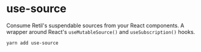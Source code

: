 # use-source

Consume Retil's suspendable sources from your React components. A wrapper around React's `useMutableSource()` and `useSubscription()` hooks.

```bash
yarn add use-source
```
